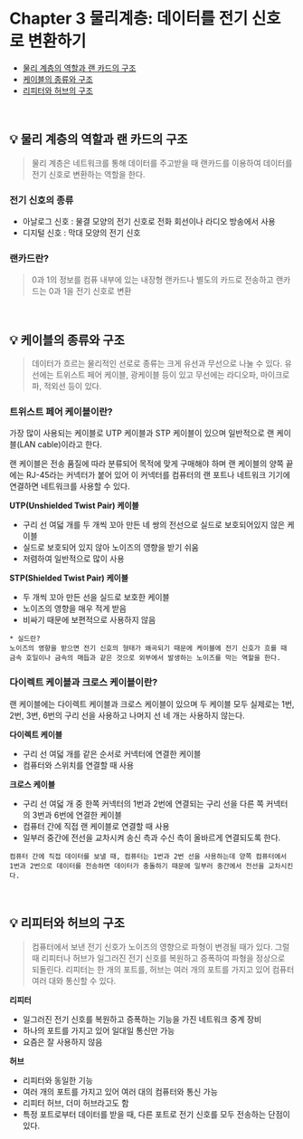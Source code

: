 # Chapter 3 물리계층: 데이터를 전기 신호로 변환하기

- [물리 계층의 역할과 랜 카드의 구조](#%EF%B8%8F-물리-계층의-역할과-랜-카드의-구조)
- [케이블의 종류와 구조](#%EF%B8%8F-케이블의-종류와-구조)
- [리피터와 허브의 구조](#%EF%B8%8F-리피터와-허브의-구조)

<br>

## 💡 물리 계층의 역할과 랜 카드의 구조
> 물리 계층은 네트워크를 통해 데이터를 주고받을 때 랜카드를 이용하여 데이터를 전기 신호로 변환하는 역할을 한다.

### 전기 신호의 종류
- 아날로그 신호 : 물결 모양의 전기 신호로 전화 회선이나 라디오 방송에서 사용
- 디지털 신호 : 막대 모양의 전기 신호

### 랜카드란?
> 0과 1의 정보를 컴퓨 내부에 있는 내장형 랜카드나 별도의 카드로 전송하고 랜카드는 0과 1을 전기 신호로 변환

<br>

## 💡 케이블의 종류와 구조
> 데이터가 흐르는 물리적인 선로로 종류는 크게 유선과 무선으로 나눌 수 있다.
유선에는 트위스트 페어 케이블, 광케이블 등이 있고 무선에는 라디오파, 마이크로파, 적외선 등이 있다.

### 트위스트 페어 케이블이란?
가장 많이 사용되는 케이블로 UTP 케이블과 STP 케이블이 있으며 일반적으로 랜 케이블(LAN cable)이라고 한다. 

랜 케이블은 전송 품질에 따라 분류되어 목적에 맞게 구매해야 하며 랜 케이블의 양쪽 끝에는 RJ-45라는 커넥터가 붙어 있어 이 커넥터를 컴퓨터의 랜 포트나 네트워크 기기에 연결하면 네트워크를 사용할 수 있다.

**UTP(Unshielded Twist Pair) 케이블**
- 구리 선 여덟 개를 두 개씩 꼬아 만든 네 쌍의 전선으로 실드로 보호되어있지 않은 케이블
- 실드로 보호되어 있지 않아 노이즈의 영향을 받기 쉬움
- 저렴하여 일반적으로 많이 사용

**STP(Shielded Twist Pair) 케이블**
- 두 개씩 꼬아 만든 선을 실드로 보호한 케이블
- 노이즈의 영향을 매우 적게 받음
- 비싸기 때문에 보편적으로 사용하지 않음

```
* 실드란?
노이즈의 영향을 받으면 전기 신호의 형태가 왜곡되기 때문에 케이블에 전기 신호가 흐를 때 금속 호일이나 금속의 매듭과 같은 것으로 외부에서 발생하는 노이즈를 막는 역할을 한다.
```

### 다이렉트 케이블과 크로스 케이블이란?
랜 케이블에는 다이렉트 케이블과 크로스 케이블이 있으며 두 케이블 모두 실제로는 1번, 2번, 3번, 6번의 구리 선을 사용하고 나머지 선 네 개는 사용하지 않는다.

**다이렉트 케이블**
- 구리 선 여덟 개를 같은 순서로 커넥터에 연결한 케이블
- 컴퓨터와 스위치를 연결할 때 사용

**크로스 케이블**
- 구리 선 여덟 개 중 한쪽 커넥터의 1번과 2번에 연결되는 구리 선을 다른 쪽 커넥터의 3번과 6번에 연결한 케이블
- 컴퓨터 간에 직접 랜 케이블로 연결할 때 사용
- 일부러 중간에 전선을 교차시켜 송신 측과 수신 측이 올바르게 연결되도록 한다.

```
컴퓨터 간에 직접 데이터를 보낼 때, 컴퓨터는 1번과 2번 선을 사용하는데 양쪽 컴퓨터에서 1번과 2번으로 데이터를 전송하면 데이터가 충돌하기 때문에 일부러 중간에서 전선을 교차시킨다.
```

<br>

## 💡 리피터와 허브의 구조
> 컴퓨터에서 보낸 전기 신호가 노이즈의 영향으로 파형이 변경될 때가 있다. 그럴 때 리피터나 허브가 일그러진 전기 신호를 복원하고 증폭하여 파형을 정상으로 되돌린다. 리피터는 한 개의 포트를, 허브는 여러 개의 포트를 가지고 있어 컴퓨터 여러 대와 통신할 수 있다.

**리피터**
- 일그러진 전기 신호를 복원하고 증폭하는 기능을 가진 네트워크 중계 장비
- 하나의 포트를 가지고 있어 일대일 통신만 가능
- 요즘은 잘 사용하지 않음

**허브**
- 리피터와 동일한 기능
- 여러 개의 포트를 가지고 있어 여러 대의 컴퓨터와 통신 가능
- 리피터 허브, 더미 허브라고도 함
- 특정 포트로부터 데이터를 받을 때, 다른 포트로 전기 신호를 모두 전송하는 단점이 있다.